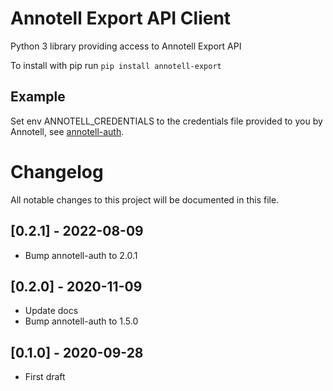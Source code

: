 # Annotell Export API Client

Python 3 library providing access to Annotell Export API 

To install with pip run `pip install annotell-export`


## Example
Set env ANNOTELL_CREDENTIALS to the credentials file provided to you by Annotell,
see [annotell-auth](https://github.com/annotell/annotell-python/tree/master/annotell-auth).


# Changelog

All notable changes to this project will be documented in this file.

## [0.2.1] - 2022-08-09
- Bump annotell-auth to 2.0.1

## [0.2.0] - 2020-11-09
- Update docs
- Bump annotell-auth to 1.5.0

## [0.1.0] - 2020-09-28
- First draft 
